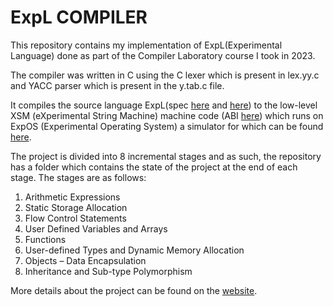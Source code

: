 # ExpL COMPILER

This repository contains my implementation of ExpL(Experimental Language) done as part of the Compiler Laboratory course I took in 2023.

The compiler was written in C using the C lexer which is present in lex.yy.c and YACC parser which is present in the y.tab.c file.

It compiles the source language ExpL(spec [here](https://silcnitc.github.io/expl.html) and [here](https://silcnitc.github.io/oexpl-specification.html)) to the low-level XSM (eXperimental String Machine) machine code (ABI [here](https://silcnitc.github.io/abi.html)) which runs on ExpOS (Experimental Operating System) a simulator for which can be found [here](https://silcnitc.github.io/install.html#navxsm).

The project is divided into 8 incremental stages and as such, the repository has a folder which contains the state of the project at the end of each stage. The stages are as follows:

1. Arithmetic Expressions
2. Static Storage Allocation
3. Flow Control Statements
4. User Defined Variables and Arrays
5. Functions
6. User-defined Types and Dynamic Memory Allocation
7. Objects – Data Encapsulation
8. Inheritance and Sub-type Polymorphism

More details about the project can be found on the [website](https://silcnitc.github.io/).
